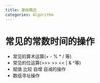 ```yaml
---
title: 基础概述
categories: Algorithm
---
```




# 常见的常数时间的操作

- 常见的算术运算(+ - % * / 等)
- 常见的位运算(>>> >> << | & ^等)
- 赋值 比较 自增 自减的操作
- 数组寻址操作

